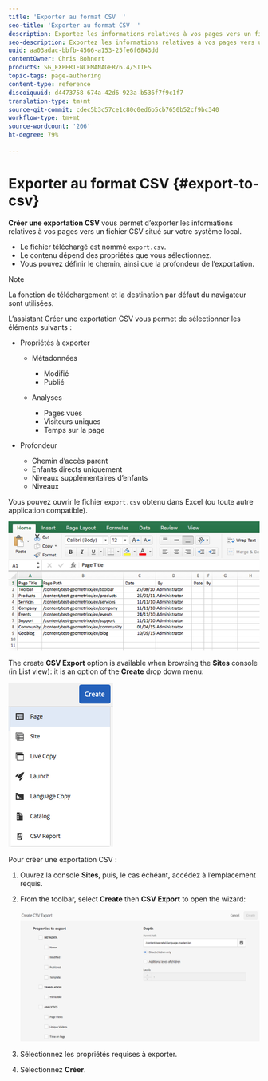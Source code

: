 ```yaml
---
title: 'Exporter au format CSV  '
seo-title: 'Exporter au format CSV  '
description: Exportez les informations relatives à vos pages vers un fichier CSV situé sur votre système local
seo-description: Exportez les informations relatives à vos pages vers un fichier CSV situé sur votre système local
uuid: aa03adac-bbfb-4566-a153-25fe6f6843dd
contentOwner: Chris Bohnert
products: SG_EXPERIENCEMANAGER/6.4/SITES
topic-tags: page-authoring
content-type: reference
discoiquuid: d4473758-674a-42d6-923a-b536f7f9c1f7
translation-type: tm+mt
source-git-commit: cdec5b3c57ce1c80c0ed6b5cb7650b52cf9bc340
workflow-type: tm+mt
source-wordcount: '206'
ht-degree: 79%

---
```



# Exporter au format CSV  {#export-to-csv}

**Créer une exportation CSV** vous permet d’exporter les informations relatives à vos pages vers un fichier CSV situé sur votre système local.

* Le fichier téléchargé est nommé `export.csv`.
* Le contenu dépend des propriétés que vous sélectionnez.
* Vous pouvez définir le chemin, ainsi que la profondeur de l’exportation.

>[!NOTE]
>
>La fonction de téléchargement et la destination par défaut du navigateur sont utilisées.

L’assistant Créer une exportation CSV vous permet de sélectionner les éléments suivants :

* Propriétés à exporter

   * Métadonnées  

      * Modifié
      * Publié
   * Analyses

      * Pages vues
      * Visiteurs uniques
      * Temps sur la page


* Profondeur

   * Chemin d’accès parent
   * Enfants directs uniquement
   * Niveaux supplémentaires d’enfants
   * Niveaux

Vous pouvez ouvrir le fichier `export.csv` obtenu dans Excel (ou toute autre application compatible).

![chlimage_1-58](assets/chlimage_1-58.png)

The create **CSV Export** option is available when browsing the **Sites** console (in List view): it is an option of the **Create** drop down menu:

![screen_shot_2018-03-21at154719](assets/screen_shot_2018-03-21at154719.png)

Pour créer une exportation CSV :

1. Ouvrez la console **Sites**, puis, le cas échéant, accédez à l’emplacement requis.
1. From the toolbar, select **Create** then **CSV Export** to open the wizard:

   ![screen_shot_2018-03-21at154758](assets/screen_shot_2018-03-21at154758.png)

1. Sélectionnez les propriétés requises à exporter.
1. Sélectionnez **Créer**.

